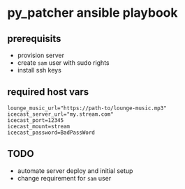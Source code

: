 # py_patcher ansible playbook

## prerequisits

- provision server
- create `sam` user with sudo rights
- install ssh keys

## required host vars

```
lounge_music_url="https://path-to/lounge-music.mp3"  
icecast_server_url="my.stream.com"  
icecast_port=12345  
icecast_mount=stream  
icecast_password=BadPassWord  
```

## TODO

- automate server deploy and initial setup
- change requirement for `sam` user
